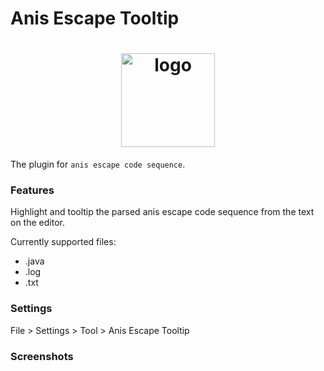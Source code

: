# Anis Escape Tooltip
<h1 align="center">
    <img src="https://raw.githubusercontent.com/toocol/anis-escape-tootip/462c9012c7294b7e3b7ec5f5770f3f23f4d59972/src/main/resources/META-INF/pluginIcon.svg" alt="logo" width="150">
  <br>
</h1>


The plugin for `anis escape code sequence`. 
<br/>
<h3> Features </h3>
<p>Highlight and tooltip the parsed anis escape code sequence from the text on the editor.</p>
<p>Currently supported files:</p>
<ul>
<li>.java</li>
<li>.log</li>
<li>.txt</li>
</ul>
<h3> Settings </h3>
File > Settings > Tool > Anis Escape Tooltip

<h3> Screenshots </h3>
